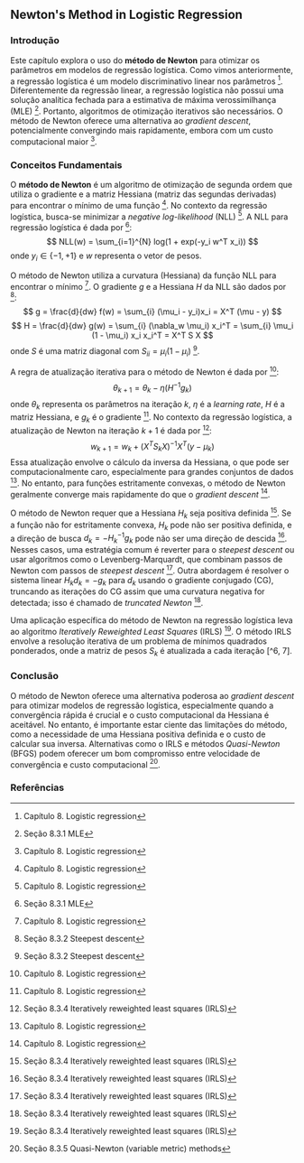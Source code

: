 ## Newton's Method in Logistic Regression

### Introdução
Este capítulo explora o uso do **método de Newton** para otimizar os parâmetros em modelos de regressão logística. Como vimos anteriormente, a regressão logística é um modelo discriminativo linear nos parâmetros [^1]. Diferentemente da regressão linear, a regressão logística não possui uma solução analítica fechada para a estimativa de máxima verossimilhança (MLE) [^2]. Portanto, algoritmos de otimização iterativos são necessários. O método de Newton oferece uma alternativa ao *gradient descent*, potencialmente convergindo mais rapidamente, embora com um custo computacional maior [^1].

### Conceitos Fundamentais
O **método de Newton** é um algoritmo de otimização de segunda ordem que utiliza o gradiente e a matriz Hessiana (matriz das segundas derivadas) para encontrar o mínimo de uma função [^1]. No contexto da regressão logística, busca-se minimizar a *negative log-likelihood* (NLL) [^1]. A NLL para regressão logística é dada por [^2]:
$$
NLL(w) = \sum_{i=1}^{N} log(1 + exp(-y_i w^T x_i))
$$
onde $y_i \in \{-1, +1\}$ e $w$ representa o vetor de pesos.

O método de Newton utiliza a curvatura (Hessiana) da função NLL para encontrar o mínimo [^1]. O gradiente $g$ e a Hessiana $H$ da NLL são dados por [^3]:
$$
g = \frac{d}{dw} f(w) = \sum_{i} (\mu_i - y_i)x_i = X^T (\mu - y)
$$
$$
H = \frac{d}{dw} g(w) = \sum_{i} (\nabla_w \mu_i) x_i^T = \sum_{i} \mu_i (1 - \mu_i) x_i x_i^T = X^T S X
$$
onde $S$ é uma matriz diagonal com $S_{ii} = \mu_i (1 - \mu_i)$ [^3].

A regra de atualização iterativa para o método de Newton é dada por [^1]:
$$
\theta_{k+1} = \theta_k - \eta (H^{-1} g_k)
$$
onde $\theta_k$ representa os parâmetros na iteração $k$, $\eta$ é a *learning rate*, $H$ é a matriz Hessiana, e $g_k$ é o gradiente [^1].  No contexto da regressão logística, a atualização de Newton na iteração $k+1$ é dada por [^6]:
$$
w_{k+1} = w_k + (X^T S_k X)^{-1} X^T (y - \mu_k)
$$
Essa atualização envolve o cálculo da inversa da Hessiana, o que pode ser computacionalmente caro, especialmente para grandes conjuntos de dados [^1]. No entanto, para funções estritamente convexas, o método de Newton geralmente converge mais rapidamente do que o *gradient descent* [^1].

O método de Newton requer que a Hessiana $H_k$ seja positiva definida [^6]. Se a função não for estritamente convexa, $H_k$ pode não ser positiva definida, e a direção de busca $d_k = -H_k^{-1}g_k$ pode não ser uma direção de descida [^6]. Nesses casos, uma estratégia comum é reverter para o *steepest descent* ou usar algoritmos como o Levenberg-Marquardt, que combinam passos de Newton com passos de *steepest descent* [^6]. Outra abordagem é resolver o sistema linear $H_k d_k = -g_k$ para $d_k$ usando o gradiente conjugado (CG), truncando as iterações do CG assim que uma curvatura negativa for detectada; isso é chamado de *truncated Newton* [^6].

Uma aplicação específica do método de Newton na regressão logística leva ao algoritmo *Iteratively Reweighted Least Squares* (IRLS) [^6]. O método IRLS envolve a resolução iterativa de um problema de mínimos quadrados ponderados, onde a matriz de pesos $S_k$ é atualizada a cada iteração [^6, 7].

### Conclusão
O método de Newton oferece uma alternativa poderosa ao *gradient descent* para otimizar modelos de regressão logística, especialmente quando a convergência rápida é crucial e o custo computacional da Hessiana é aceitável. No entanto, é importante estar ciente das limitações do método, como a necessidade de uma Hessiana positiva definida e o custo de calcular sua inversa.  Alternativas como o IRLS e métodos *Quasi-Newton* (BFGS) podem oferecer um bom compromisso entre velocidade de convergência e custo computacional [^7].

### Referências
[^1]: Capítulo 8. Logistic regression
[^2]: Seção 8.3.1 MLE
[^3]: Seção 8.3.2 Steepest descent
[^6]: Seção 8.3.4 Iteratively reweighted least squares (IRLS)
[^7]: Seção 8.3.5 Quasi-Newton (variable metric) methods
<!-- END -->